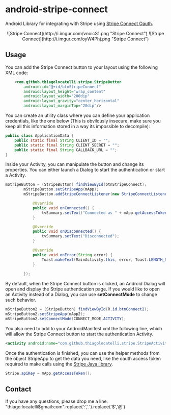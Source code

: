 android-stripe-connect
======================

Android Library for integrating with Stripe using [Stripe Connect Oauth](https://stripe.com/docs/connect/reference).

<center>
![Stripe Connect](http://i.imgur.com/vnoicS1.png "Stripe Connect")
![Stripe Connect](http://i.imgur.com/oyW4Phj.png "Stripe Connect")
</center>

## Usage

You can add the Stripe Connect button to your layout using the following XML code:


```XML
	<com.github.thiagolocatelli.stripe.StripeButton
		android:id="@+id/btnStripeConnect"
		android:layout_height="wrap_content"
		android:layout_width="200dip" 
		android:layout_gravity="center_horizontal"
		android:layout_marginTop="20dip"/>
```

You can create an utility class where you can define your application credentials, like the one below (This is obvilously insecure, make sure you keep all this information stored in a way its impossible to decompile):

```Java
public class ApplicationData {
	public static final String CLIENT_ID = "";
	public static final String CLIENT_SECRET = "";
	public static final String CALLBACK_URL = "";
}
```

Inside your Activity, you can manipulate the button and change its properties. You can either launch a Dialog to start the authentication or start a Activity.

```Java
mStripeButton = (StripeButton) findViewById(btnStripeConnect);
		mStripeButton.setStripeApp(mApp);
		mStripeButton.addStripeConnectListener(new StripeConnectListener() {

			@Override
			public void onConnected() {
				tvSummary.setText("Connected as " + mApp.getAccessToken());
			}

			@Override
			public void onDisconnected() {
				tvSummary.setText("Disconnected");
			}

			@Override
			public void onError(String error) {
				Toast.makeText(MainActivity.this, error, Toast.LENGTH_SHORT).show();
			}
			
		});
```

By default, when the Stripe Connect button is clicked, an Android Dialog will open and display the Stripe authentication page. If you would like to open an Activity instead of a Dialog, you can use **setConnectMode** to change such behavior.

```Java
mStripeButton2 = (StripeButton) findViewById(R.id.btnConnect2);
mStripeButton2.setStripeApp(mApp2);
mStripeButton2.setConnectMode(CONNECT_MODE.ACTIVITY);
```
You also need to add to your AndroidManifest.xml the following line, which will allow the Stripe Connect button to start the authentication Activity.

```XML
<activity android:name="com.github.thiagolocatelli.stripe.StripeActivity"  />
```

Once the authentication is finished, you can use the helper methods from the object StripeApp to get the data you need, like the oauth access token required to make calls using the [Stripe Java library](https://github.com/stripe/stripe-java).

```JAVA
Stripe.apiKey = mApp.getAccessToken();
```
## Contact

If you have any questions, please drop me a line: "thiago:locatelli$gmail:com".replace(':','.').replace('$','@')

